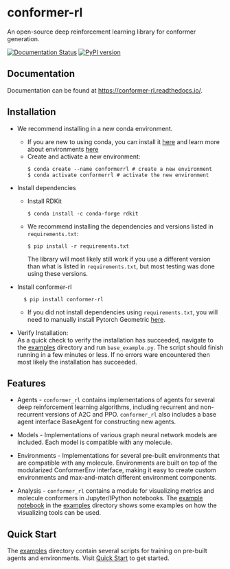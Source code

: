 # conformer-rl
An open-source deep reinforcement learning library for conformer generation.

[![Documentation Status](https://readthedocs.org/projects/conformer-rl/badge/?version=latest)](https://conformer-rl.readthedocs.io/en/latest/?badge=latest)
[![PyPI version](https://badge.fury.io/py/conformer-rl.svg)](https://badge.fury.io/py/conformer-rl)

## Documentation
Documentation can be found at https://conformer-rl.readthedocs.io/.

## Installation
* We recommend installing in a new conda environment.
  * If you are new to using conda, you can install it [here](https://conda.io/projects/conda/en/latest/user-guide/install/index.html) and learn more about environments [here](https://conda.io/projects/conda/en/latest/user-guide/tasks/manage-environments.html)
  * Create and activate a new environment:
    ```
    $ conda create --name conformerrl # create a new environment
    $ conda activate conformerrl # activate the new environment
    ```
* Install dependencies
  * Install RDKit

        $ conda install -c conda-forge rdkit

  * We recommend installing the dependencies and versions listed in `requirements.txt`:
    ```
    $ pip install -r requirements.txt
    ```
    The library will most likely still work if you use a different version than what is listed in `requirements.txt`, but most testing was done using these versions.

* Install conformer-rl

        $ pip install conformer-rl

  * If you did not install dependencies using `requirements.txt`, you will need to manually install Pytorch Geometric [here](https://pytorch-geometric.readthedocs.io/en/latest/notes/installation.html).

* Verify Installation: <br />
As a quick check to verify the installation has succeeded, navigate to the [examples](https://github.com/ZimmermanGroup/conformer-rl/tree/master/examples) directory
and run `base_example.py`. The script should finish running in a few minutes or less. If no errors ware encountered
then most likely the installation has succeeded.

## Features

* Agents - `conformer_rl` contains implementations of agents for several deep reinforcement learning algorithms,
including recurrent and non-recurrent versions of A2C and PPO. `conformer_rl` also includes a base agent
interface BaseAgent for constructing new agents.

* Models - Implementations of various graph neural network models are included. Each model is compatible with
any molecule.

* Environments - Implementations for several pre-built environments that are compatible with any molecule. Environments are built
on top of the modularized ConformerEnv interface, making it easy to create custom environments
and max-and-match different environment components.

* Analysis - `conformer_rl` contains a module for visualizing metrics and molecule conformers in Jupyter/IPython notebooks.
The [example notebook](https://drive.google.com/drive/folders/1WAnTv4SGwEQHHqyMcbrExzUob_mOfTcM?usp=sharing) in the [examples](https://github.com/ZimmermanGroup/conformer-rl/tree/master/examples) directory shows some examples on how the visualizing tools can be used.

## Quick Start
The [examples](https://github.com/ZimmermanGroup/conformer-rl/tree/master/examples) directory contain several scripts for training on pre-built agents and environments.
Visit [Quick Start](https://conformer-rl.readthedocs.io/en/latest/tutorial/quick_start.html) to get started.
